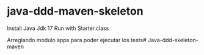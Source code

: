 # java-ddd-maven-skeleton
Install Java Jdk 17
Run with Starter.class

Arreglando modulo apps para poder ejecutar los tests# Java-ddd-skeleton-maven
